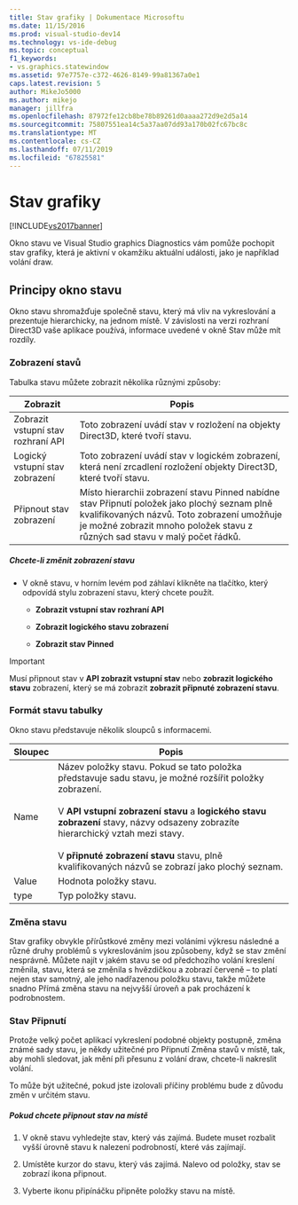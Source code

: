 ```yaml
---
title: Stav grafiky | Dokumentace Microsoftu
ms.date: 11/15/2016
ms.prod: visual-studio-dev14
ms.technology: vs-ide-debug
ms.topic: conceptual
f1_keywords:
- vs.graphics.statewindow
ms.assetid: 97e7757e-c372-4626-8149-99a81367a0e1
caps.latest.revision: 5
author: MikeJo5000
ms.author: mikejo
manager: jillfra
ms.openlocfilehash: 87972fe12cb8be78b89261d0aaaa272d9e2d5a14
ms.sourcegitcommit: 75807551ea14c5a37aa07dd93a170b02fc67bc8c
ms.translationtype: MT
ms.contentlocale: cs-CZ
ms.lasthandoff: 07/11/2019
ms.locfileid: "67825581"
---
```

# <a name="graphics-state"></a>Stav grafiky
[!INCLUDE[vs2017banner](../includes/vs2017banner.md)]

Okno stavu ve Visual Studio graphics Diagnostics vám pomůže pochopit stav grafiky, která je aktivní v okamžiku aktuální události, jako je například volání draw.  
  
## <a name="understanding-the-state-window"></a>Principy okno stavu  
 Okno stavu shromažďuje společně stavu, který má vliv na vykreslování a prezentuje hierarchicky, na jednom místě. V závislosti na verzi rozhraní Direct3D vaše aplikace používá, informace uvedené v okně Stav může mít rozdíly.  
  
### <a name="state-views"></a>Zobrazení stavů  
 Tabulka stavu můžete zobrazit několika různými způsoby:  
  
|Zobrazit|Popis|  
|----------|-----------------|  
|Zobrazit vstupní stav rozhraní API|Toto zobrazení uvádí stav v rozložení na objekty Direct3D, které tvoří stavu.|  
|Logický vstupní stav zobrazení|Toto zobrazení uvádí stav v logickém zobrazení, která není zrcadlení rozložení objekty Direct3D, které tvoří stavu.|  
|Připnout stav zobrazení|Místo hierarchii zobrazení stavu Pinned nabídne stav Připnutí položek jako plochý seznam plně kvalifikovaných názvů. Toto zobrazení umožňuje je možné zobrazit mnoho položek stavu z různých sad stavu v malý počet řádků.|  
  
##### <a name="to-change-the-state-view"></a>Chcete-li změnit zobrazení stavu  
  
- V okně stavu, v horním levém pod záhlaví klikněte na tlačítko, který odpovídá stylu zobrazení stavu, který chcete použít.  

  - **Zobrazit vstupní stav rozhraní API**  

  - **Zobrazit logického stavu zobrazení**  

  - **Zobrazit stav Pinned**  
  
> [!IMPORTANT]
> Musí připnout stav v **API zobrazit vstupní stav** nebo **zobrazit logického stavu** zobrazení, který se má zobrazit **zobrazit připnuté zobrazení stavu**.  
  
### <a name="state-table-format"></a>Formát stavu tabulky  
 Okno stavu představuje několik sloupců s informacemi.  
  
|Sloupec|Popis|  
|------------|-----------------|  
|Name|Název položky stavu. Pokud se tato položka představuje sadu stavu, je možné rozšířit položky zobrazení.<br /><br /> V **API vstupní zobrazení stavu** a **logického stavu zobrazení** stavy, názvy odsazeny zobrazíte hierarchický vztah mezi stavy.<br /><br /> V **připnuté zobrazení stavu** stavu, plně kvalifikovaných názvů se zobrazí jako plochý seznam.|  
|Value|Hodnota položky stavu.|  
|type|Typ položky stavu.|  
  
### <a name="changed-state"></a>Změna stavu  
 Stav grafiky obvykle přírůstkové změny mezi voláními výkresu následné a různé druhy problémů s vykreslováním jsou způsobeny, když se stav změní nesprávně. Můžete najít v jakém stavu se od předchozího volání kreslení změnila, stavu, která se změnila s hvězdičkou a zobrazí červeně – to platí nejen stav samotný, ale jeho nadřazenou položku stavu, takže můžete snadno Přímá změna stavu na nejvyšší úroveň a pak procházení k podrobnostem.  
  
### <a name="pinning-state"></a>Stav Připnutí  
 Protože velký počet aplikací vykreslení podobné objekty postupně, změna známé sady stavu, je někdy užitečné pro Připnutí Změna stavů v místě, tak, aby mohli sledovat, jak mění při přesunu z volání draw, chcete-li nakreslit volání.  
  
 To může být užitečné, pokud jste izolovali příčiny problému bude z důvodu změn v určitém stavu.  
  
##### <a name="to-pin-state-in-place"></a>Pokud chcete připnout stav na místě  
  
1. V okně stavu vyhledejte stav, který vás zajímá. Budete muset rozbalit vyšší úrovně stavu k nalezení podrobností, které vás zajímají.  
  
2. Umístěte kurzor do stavu, který vás zajímá. Nalevo od položky, stav se zobrazí ikona připnout.  
  
3. Vyberte ikonu připínáčku připněte položky stavu na místě.
